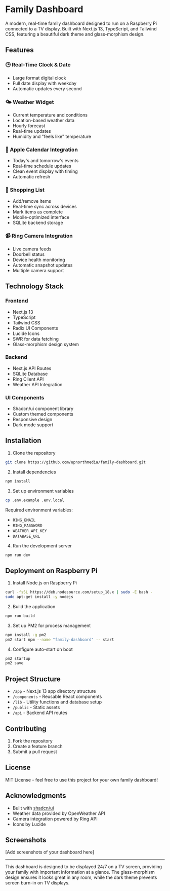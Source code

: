# Family Dashboard

A modern, real-time family dashboard designed to run on a Raspberry Pi connected to a TV display. Built with Next.js 13, TypeScript, and Tailwind CSS, featuring a beautiful dark theme and glass-morphism design.

## Features

### 🕒 Real-Time Clock & Date
- Large format digital clock
- Full date display with weekday
- Automatic updates every second

### 🌤 Weather Widget
- Current temperature and conditions
- Location-based weather data
- Hourly forecast
- Real-time updates
- Humidity and "feels like" temperature

### 📅 Apple Calendar Integration
- Today's and tomorrow's events
- Real-time schedule updates
- Clean event display with timing
- Automatic refresh

### 🛒 Shopping List
- Add/remove items
- Real-time sync across devices
- Mark items as complete
- Mobile-optimized interface
- SQLite backend storage

### 📹 Ring Camera Integration
- Live camera feeds
- Doorbell status
- Device health monitoring
- Automatic snapshot updates
- Multiple camera support

## Technology Stack

### Frontend
- Next.js 13
- TypeScript
- Tailwind CSS
- Radix UI Components
- Lucide Icons
- SWR for data fetching
- Glass-morphism design system

### Backend
- Next.js API Routes
- SQLite Database
- Ring Client API
- Weather API Integration

### UI Components
- Shadcn/ui component library
- Custom themed components
- Responsive design
- Dark mode support

## Installation

1. Clone the repository
```bash
git clone https://github.com/upnorthmedia/family-dashboard.git
```

2. Install dependencies
```bash
npm install
```

3. Set up environment variables
```bash
cp .env.example .env.local
```

Required environment variables:
- `RING_EMAIL`
- `RING_PASSWORD`
- `WEATHER_API_KEY`
- `DATABASE_URL`

4. Run the development server
```bash
npm run dev
```

## Deployment on Raspberry Pi

1. Install Node.js on Raspberry Pi
```bash
curl -fsSL https://deb.nodesource.com/setup_18.x | sudo -E bash -
sudo apt-get install -y nodejs
```

2. Build the application
```bash
npm run build
```

3. Set up PM2 for process management
```bash
npm install -g pm2
pm2 start npm --name "family-dashboard" -- start
```

4. Configure auto-start on boot
```bash
pm2 startup
pm2 save
```

## Project Structure

- `/app` - Next.js 13 app directory structure
- `/components` - Reusable React components
- `/lib` - Utility functions and database setup
- `/public` - Static assets
- `/api` - Backend API routes

## Contributing

1. Fork the repository
2. Create a feature branch
3. Submit a pull request

## License

MIT License - feel free to use this project for your own family dashboard!

## Acknowledgments

- Built with [shadcn/ui](https://ui.shadcn.com/)
- Weather data provided by OpenWeather API
- Camera integration powered by Ring API
- Icons by Lucide

## Screenshots

[Add screenshots of your dashboard here]

---

This dashboard is designed to be displayed 24/7 on a TV screen, providing your family with important information at a glance. The glass-morphism design ensures it looks great in any room, while the dark theme prevents screen burn-in on TV displays.
